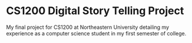 # CS1200 Digital Story Telling Project

My final project for CS1200 at Northeastern University detailing my experience as a computer science student in my first semester of college.

